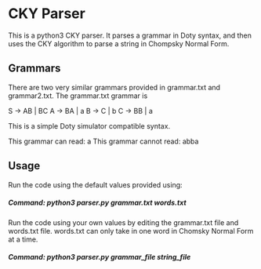 # CKY Parser

This is a python3 CKY parser. It parses a grammar in Doty syntax, and then uses the CKY algorithm to parse a string in Chompsky Normal Form. 

## Grammars
There are two very similar grammars provided in grammar.txt and grammar2.txt. The grammar.txt grammar is

S -> AB | BC
A -> BA | a
B -> C | b
C -> BB | a

This is a simple Doty simulator compatible syntax.

This grammar can read: a
This grammar cannot read: abba

## Usage
Run the code using the default values provided using:
##### Command: python3 parser.py grammar.txt words.txt

Run the code using your own values by editing the grammar.txt file and words.txt file. words.txt can only take in one word in Chomsky Normal Form at a time.
##### Command: python3 parser.py grammar_file string_file
